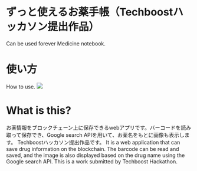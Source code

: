 # ずっと使えるお薬手帳（Techboostハッカソン提出作品）
Can be used forever Medicine notebook.

# 使い方
How to use.
<img src="https://user-images.githubusercontent.com/15997287/115107624-24c24b80-9fa7-11eb-8ca5-7e8674e08715.png"/>

# What is this?
お薬情報をブロックチェーン上に保存できるwebアプリです。バーコードを読み取って保存でき、Google search APIを用いて、お薬名をもとに画像も表示します。
Techboostハッカソン提出作品です。
It is a web application that can save drug information on the blockchain. The barcode can be read and saved, and the image is also displayed based on the drug name using the Google search API.
This is a work submitted by Techboost Hackathon.

